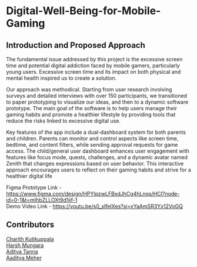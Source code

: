 # Digital-Well-Being-for-Mobile-Gaming

## Introduction and Proposed Approach
The fundamental issue addressed by this project is the excessive screen time and potential digital addiction faced by mobile gamers, particularly young users. Excessive screen time and its impact on both physical and mental health inspired us to create a solution.

Our approach was methodical. Starting from user research involving surveys and detailed interviews with over 150 participants, we transitioned to paper prototyping to visualize our ideas, and then to a dynamic software prototype. The main goal of the software is to help users manage their gaming habits and promote a healthier lifestyle by providing tools that reduce the risks linked to excessive digital use.

Key features of the app include a dual-dashboard system for both parents and children. Parents can monitor and control aspects like screen time, bedtime, and content filters, while sending approval requests for game access. The child/general user dashboard enhances user engagement with features like focus mode, quests, challenges, and a dynamic avatar named Zenith that changes expressions based on user behavior. This interactive approach encourages users to reflect on their gaming habits and strive for a healthier digital life

Figma Prototype Link - https://www.figma.com/design/HPYIpzwLFBxdJhCg4hLnqs/HCI?node-id=0-1&t=mIhbZLLOXt9d1jif-1   
Demo Video Link - https://youtu.be/s0_sIfeIXes?si=xYaAmSR3Yx12VoGQ  

## Contributors

[Charith Kutikuppala](https://github.com/itsmeck24)  
[Harsh Mungara](https://github.com/Harsh62004)    
[Aditya Tanna](https://github.com/adityatanna29)   
[Aaditya Meher](https://github.com/AadiM07)   
